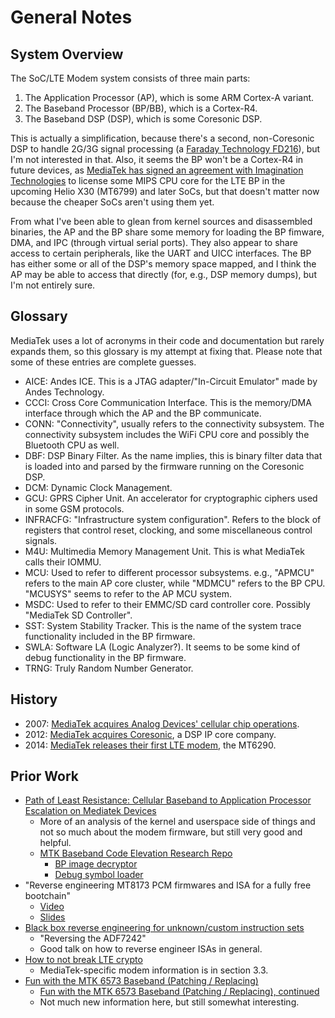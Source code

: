 # General Notes


## System Overview

The SoC/LTE Modem system consists of three main parts:

1. The Application Processor (AP), which is some ARM Cortex-A variant.
2. The Baseband Processor (BP/BB), which is a Cortex-R4.
3. The Baseband DSP (DSP), which is some Coresonic DSP.

This is actually a simplification, because there's a second, non-Coresonic
DSP to handle 2G/3G signal processing (a [Faraday Technology FD216][FD216]),
but I'm not interested in that. Also, it seems the BP won't be a Cortex-R4
in future devices, as [MediaTek has signed an agreement with Imagination Technologies][imgtech]
to license some MIPS CPU core for the LTE BP in the upcoming Helio X30
(MT6799) and later SoCs, but that doesn't matter now because the cheaper SoCs
aren't using them yet.

From what I've been able to glean from kernel sources and disassembled
binaries, the AP and the BP share some memory for loading the BP fimware, DMA,
and IPC (through virtual serial ports). They also appear to share access to
certain peripherals, like the UART and UICC interfaces. The BP has either
some or all of the DSP's memory space mapped, and I think the AP may be able
to access that directly (for, e.g., DSP memory dumps), but I'm not entirely
sure.


## Glossary

MediaTek uses a lot of acronyms in their code and documentation but rarely
expands them, so this glossary is my attempt at fixing that. Please note that
some of these entries are complete guesses.

* AICE: Andes ICE. This is a JTAG adapter/"In-Circuit Emulator" made by Andes
  Technology.
* CCCI: Cross Core Communication Interface. This is the memory/DMA interface
  through which the AP and the BP communicate.
* CONN: "Connectivity", usually refers to the connectivity subsystem. The
  connectivity subsystem includes the WiFi CPU core and possibly the Bluetooth
  CPU as well.
* DBF: DSP Binary Filter. As the name implies, this is binary filter data that
  is loaded into and parsed by the firmware running on the Coresonic DSP.
* DCM: Dynamic Clock Management.
* GCU: GPRS Cipher Unit. An accelerator for cryptographic ciphers used in some
  GSM protocols.
* INFRACFG: "Infrastructure system configuration". Refers to the block of
  registers that control reset, clocking, and some miscellaneous control
  signals.
* M4U: Multimedia Memory Management Unit. This is what MediaTek calls their
  IOMMU.
* MCU: Used to refer to different processor subsystems. e.g., "APMCU" refers to
  the main AP core cluster, while "MDMCU" refers to the BP CPU. "MCUSYS" seems
  to refer to the AP MCU system.
* MSDC: Used to refer to their EMMC/SD card controller core. Possibly "MediaTek
  SD Controller".
* SST: System Stability Tracker. This is the name of the system trace
  functionality included in the BP firmware.
* SWLA: Software LA (Logic Analyzer?). It seems to be some kind of debug
  functionality in the BP firmware.
* TRNG: Truly Random Number Generator.


## History

* 2007: [MediaTek acquires Analog Devices' cellular chip operations][adi-acquisition].
* 2012: [MediaTek acquires Coresonic][acquisition], a DSP IP core company.
* 2014: [MediaTek releases their first LTE modem][mt6290], the MT6290.


## Prior Work

 * [Path of Least Resistance: Cellular Baseband to Application Processor Escalation on Mediatek Devices](https://comsecuris.com/blog/posts/path_of_least_resistance/)
   * More of an analysis of the kernel and userspace side of things and not so
     much about the modem firmware, but still very good and helpful.
   * [MTK Baseband Code Elevation Research Repo](https://github.com/Comsecuris/mtk-baseband-sanctuary)
     * [BP image decryptor](https://github.com/Comsecuris/mtk-baseband-sanctuary/blob/master/ccci_md_dump/decrypt/decrypt.c)
     * [Debug symbol loader](https://github.com/Comsecuris/mtk-baseband-sanctuary/blob/master/ida_load_syms/loadsyms.py)
 * "Reverse engineering MT8173 PCM firmwares and ISA for a fully free bootchain"
   * [Video](https://www.youtube.com/watch?v=9rKxfo7Gkqo)
   * [Slides](https://ecc2017.coreboot.org/uploads/talk/presentation/30/reverse-engineering-mt8173-pcm-firmwares-isa-fully-free-boot-chain.pdf)
 * [Black box reverse engineering for unknown/custom instruction sets](https://recon.cx/2016/recordings/recon2016-02-david-carne-Black-box-reverse-engineering-for-unknown-custom-instruction-sets.mp4)
   * "Reversing the ADF7242"
   * Good talk on how to reverse engineer ISAs in general.
 * [How to not break LTE crypto](https://www.sstic.org/media/SSTIC2016/SSTIC-actes/how_to_not_break_lte_crypto/SSTIC2016-Article-how_to_not_break_lte_crypto-michau_devine.pdf)
   * MediaTek-specific modem information is in section 3.3.
 * [Fun with the MTK 6573 Baseband (Patching / Replacing)](http://baseband-devel.722152.n3.nabble.com/Fun-with-the-MTK-6573-Baseband-Patching-Replacing-td4026683.html)
   * [Fun with the MTK 6573 Baseband (Patching / Replacing), continued](https://lists.osmocom.org/pipermail/baseband-devel/2017-April/005188.html)
   * Not much new information here, but still somewhat interesting.


[FD216]: http://www.faraday-tech.com/download/techDocument/FD216_PB_v1.5.pdf
[imgtech]: https://www.mips.com/press/mediatek-selects-mips-for-lte-modems/
[adi-acquisition]: https://www.eetimes.com/document.asp?doc_id=1248601
[acquisition]: https://www.eetimes.com/document.asp?doc_id=1261529
[mt6290]: https://www.mediatek.com/press-room/press-releases/mediatek-announces-the-availability-of-multimode-lte-modem-chipset
